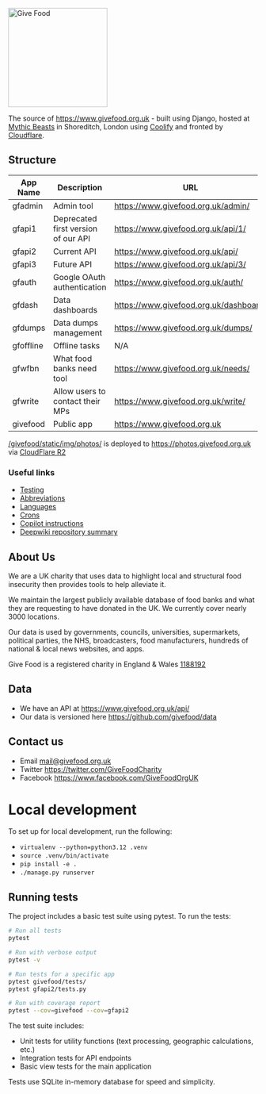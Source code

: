 <img width="200" alt="Give Food" src="https://github.com/givefood/givefood/assets/763913/0b5033f6-a5be-467a-87e4-79b5c33810af"><br>


The source of https://www.givefood.org.uk - built using Django, hosted at [Mythic Beasts](https://www.mythic-beasts.com/) in Shoreditch, London using [Coolify](https://www.coolify.io/) and fronted by [Cloudflare](https://www.cloudflare.com/).

## Structure 
| App Name  | Description                         | URL                                    | Docs |
|-----------|-------------------------------------|----------------------------------------|------|
| gfadmin   | Admin tool                          | https://www.givefood.org.uk/admin/     | [📖](gfadmin/README.md) |
| gfapi1    | Deprecated first version of our API | https://www.givefood.org.uk/api/1/     | [📖](gfapi1/README.md) |
| gfapi2    | Current API                         | https://www.givefood.org.uk/api/       | [📖](gfapi2/README.md) |
| gfapi3    | Future API                          | https://www.givefood.org.uk/api/3/     |      |
| gfauth    | Google OAuth authentication         | https://www.givefood.org.uk/auth/      | [📖](gfauth/README.md) |
| gfdash    | Data dashboards                     | https://www.givefood.org.uk/dashboard/ | [📖](gfdash/README.md) |
| gfdumps   | Data dumps management               | https://www.givefood.org.uk/dumps/     | [📖](gfdumps/README.md) |
| gfoffline | Offline tasks                       | N/A                                    | [📖](gfoffline/README.md) |
| gfwfbn    | What food banks need tool           | https://www.givefood.org.uk/needs/     | [📖](gfwfbn/README.md) |
| gfwrite   | Allow users to contact their MPs    | https://www.givefood.org.uk/write/     | [📖](gfwrite/README.md) |
| givefood  | Public app                          | https://www.givefood.org.uk            | [📖](givefood/README.md) |

[/givefood/static/img/photos/](https://github.com/givefood/givefood/tree/main/givefood/static/img/photos) is deployed to https://photos.givefood.org.uk via [CloudFlare R2](https://developers.cloudflare.com/r2/)


### Useful links
- [Testing](TESTING.md)
- [Abbreviations](docs/abbreviations.md)
- [Languages](docs/languages.md)
- [Crons](docs/crons.md)
- [Copilot instructions](/.github/copilot-instructions.md)
- [Deepwiki repository summary](https://deepwiki.com/givefood/givefood)

## About Us

We are a UK charity that uses data to highlight local and structural food insecurity then provides tools to help alleviate it.

We maintain the largest publicly available database of food banks and what they are requesting to have donated in the UK. We currently cover nearly 3000 locations.

Our data is used by governments, councils, universities, supermarkets, political parties, the NHS, broadcasters, food manufacturers, hundreds of national & local news websites, and apps.

Give Food is a registered charity in England & Wales [1188192](https://register-of-charities.charitycommission.gov.uk/en/charity-search/-/charity-details/5147019)

## Data

* We have an API at https://www.givefood.org.uk/api/
* Our data is versioned here https://github.com/givefood/data

## Contact us

* Email mail@givefood.org.uk
* Twitter https://twitter.com/GiveFoodCharity
* Facebook https://www.facebook.com/GiveFoodOrgUK

# Local development

To set up for local development, run the following:

 - `virtualenv --python=python3.12 .venv`
 - `source .venv/bin/activate`
 - `pip install -e .`
 - `./manage.py runserver`

## Running tests

The project includes a basic test suite using pytest. To run the tests:

```bash
# Run all tests
pytest

# Run with verbose output
pytest -v

# Run tests for a specific app
pytest givefood/tests/
pytest gfapi2/tests.py

# Run with coverage report
pytest --cov=givefood --cov=gfapi2
```

The test suite includes:
- Unit tests for utility functions (text processing, geographic calculations, etc.)
- Integration tests for API endpoints
- Basic view tests for the main application

Tests use SQLite in-memory database for speed and simplicity.
